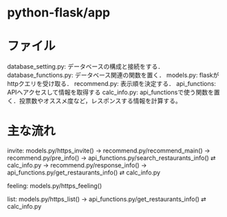python-flask/app
===================

# ファイル
database_setting.py: データベースの構成と接続をする．
database_functions.py: データベース関連の関数を置く．
models.py: flaskがhttpクエリを受け取る．
recommend.py: 表示順を決定する．
api_functions: APIへアクセスして情報を取得する
calc_info.py: api_functionsで使う関数を置く．投票数やオススメ度など，レスポンスする情報を計算する。

# 主な流れ
invite: 
	models.py/https_invite()
		→ recommend.py/recommend_main()
			→ recommend.py/pre_info()
			→ api_functions.py/search_restaurants_info()
				⇄ calc_info.py
			→ recommend.py/response_info()
			→ api_functions.py/get_restaurants_info()
				⇄ calc_info.py

feeling: 
	models.py/https_feeling()

list:
	models.py/https_list()
		→ api_functions.py/get_restaurants_info()
				⇄ calc_info.py


